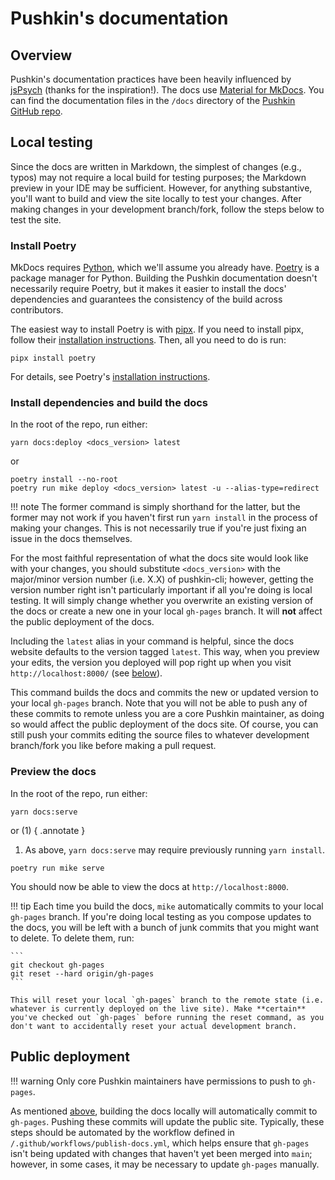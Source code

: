# Pushkin's documentation

## Overview

Pushkin's documentation practices have been heavily influenced by [jsPsych](https://www.jspsych.org/) (thanks for the inspiration!). The docs use [Material for MkDocs](https://squidfunk.github.io/mkdocs-material/). You can find the documentation files in the `/docs` directory of the [Pushkin GitHub repo](https://github.com/pushkin-consortium/pushkin/tree/main/docs).

## Local testing

Since the docs are written in Markdown, the simplest of changes (e.g., typos) may not require a local build for testing purposes; the Markdown preview in your IDE may be sufficient. However, for anything substantive, you'll want to build and view the site locally to test your changes. After making changes in your development branch/fork, follow the steps below to test the site.

### Install Poetry

MkDocs requires [Python](https://www.python.org/downloads/), which we'll assume you already have. [Poetry](https://python-poetry.org/) is a package manager for Python. Building the Pushkin documentation doesn't necessarily require Poetry, but it makes it easier to install the docs' dependencies and guarantees the consistency of the build across contributors.

The easiest way to install Poetry is with [pipx](https://github.com/pypa/pipx). If you need to install pipx, follow their [installation instructions](https://github.com/pypa/pipx?tab=readme-ov-file#install-pipx). Then, all you need to do is run:

```
pipx install poetry
```

For details, see Poetry's [installation instructions](https://python-poetry.org/docs/#installation).

### Install dependencies and build the docs

In the root of the repo, run either:

```
yarn docs:deploy <docs_version> latest
```

or

```
poetry install --no-root
poetry run mike deploy <docs_version> latest -u --alias-type=redirect
```
!!! note
    The former command is simply shorthand for the latter, but the former may not work if you haven't first run `yarn install` in the process of making your changes. This is not necessarily true if you're just fixing an issue in the docs themselves.

For the most faithful representation of what the docs site would look like with your changes, you should substitute `<docs_version>` with the major/minor version number (i.e. X.X) of pushkin-cli; however, getting the version number right isn't particularly important if all you're doing is local testing. It will simply change whether you overwrite an existing version of the docs or create a new one in your local `gh-pages` branch. It will **not** affect the public deployment of the docs.

Including the `latest` alias in your command is helpful, since the docs website defaults to the version tagged `latest`. This way, when you preview your edits, the version you deployed will pop right up when you visit `http://localhost:8000/` (see [below](#preview-the-docs)).

This command builds the docs and commits the new or updated version to your local `gh-pages` branch. Note that you will not be able to push any of these commits to remote unless you are a core Pushkin maintainer, as doing so would affect the public deployment of the docs site. Of course, you can still push your commits editing the source files to whatever development branch/fork you like before making a pull request.

### Preview the docs

In the root of the repo, run either:

```
yarn docs:serve
```

or (1)
{ .annotate }

1.  As above, `yarn docs:serve` may require previously running `yarn install`.

```
poetry run mike serve
```

You should now be able to view the docs at `http://localhost:8000`.

!!! tip
    Each time you build the docs, `mike` automatically commits to your local `gh-pages` branch. If you're doing local testing as you compose updates to the docs, you will be left with a bunch of junk commits that you might want to delete. To delete them, run:

    ```
    git checkout gh-pages
    git reset --hard origin/gh-pages
    ```
    
    This will reset your local `gh-pages` branch to the remote state (i.e. whatever is currently deployed on the live site). Make **certain** you've checked out `gh-pages` before running the reset command, as you don't want to accidentally reset your actual development branch.

## Public deployment

!!! warning
    Only core Pushkin maintainers have permissions to push to `gh-pages`.

As mentioned [above](#build-the-docs-locally), building the docs locally will automatically commit to `gh-pages`. Pushing these commits will update the public site. Typically, these steps should be automated by the workflow defined in `/.github/workflows/publish-docs.yml`, which helps ensure that `gh-pages` isn't being updated with changes that haven't yet been merged into `main`; however, in some cases, it may be necessary to update `gh-pages` manually.
